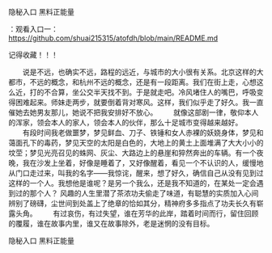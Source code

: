 隐秘入口 黑料正能量

：观看入口一：https://github.com/shuai215315/atofdh/blob/main/README.md


记得收藏！！！



　　说是不远，也确实不远，路程的远近，与城市的大小很有关系。北京这样的大都市，不远的概念，和杭州不远的概念，还是有一段距离。我们在街上走，心想这么近，打的不合算，坐公交半天找不到。于是就走吧。冷风堵住人的嘴巴，呼吸变得困难起来。师妹走两步，就要倒着背对寒风。这样，我们似乎走了好久。我一直催她去她男友那儿，她说不把我安排好不放心。
　　就像这部剧一律，敬仰本人的浑家，领会本人的家人，领会本人的伙伴，那么十足城市变得越来越好。
　　有段时间我老做噩梦，梦见鲜血、刀子、铁锤和女人赤裸的妖娆身体，梦见和蔼面孔下的毒药，梦见天空的太阳是白色的，大地上的黄土上面堆满了大大小小的坟茔；梦见光亮召见的蛛网、灰尘、大路边上的悬崖和猝然奔出的车辆。有一个夜晚，我在沙发上坐着，好像是睡着了，又好像醒着，看见一个不认识的人，缓慢地从门口走过来，叫我的名字——我惊诧，醒来，想了好久，确信自己从没有见到过这样的一个人。我想他是谁呢？是另一个我么，还是我不知道的，在某处一定会遇到过的那个人？
风趣的人生里潜了茶浓功夫偷走了味道，有聪慧的实质加入心间辨别了磅礴，尘世间到处盖上了绝章的恰如其分，精神府多多指点了功夫长久有崭露头角。
　　有过哀伤，有过失望，谁在芳华的此岸，踏着时间而行，留住回顾的覆履，谁在故事内里，谁又在故事除外，老是迷惘的没有目标。







隐秘入口 黑料正能量
